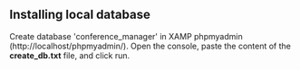 ## Installing local database
  Create database 'conference_manager' in XAMP phpmyadmin (http://localhost/phpmyadmin/).
  Open the console, paste the content of the **create_db.txt** file, and click run.
